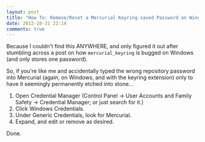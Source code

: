 ```yaml
---
layout: post
title: "How To: Remove/Reset a Mercurial Keyring-saved Password on Windows"
date: 2012-10-31 22:14
comments: true
---
```

Because I couldn't find this ANYWHERE, and only figured it out after stumbling across a post on how `mercurial_keyring` is bugged on Windows (and only stores one password).

So, if you're like me and accidentally typed the wrong repository password into Mercurial (again, on Windows, and with the keyring extension) only to have it seemingly permanently etched into stone...

1. Open Credential Manager (Control Panel -&gt; User Accounts and Family Safety -&gt; Credential Manager; or just search for it.)
1. Click Windows Credentials.
1. Under Generic Credentials, look for Mercurial.
1. Expand, and edit or remove as desired.

Done.
